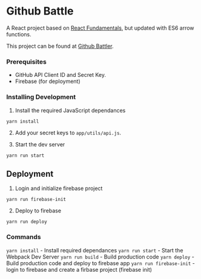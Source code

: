 # Github Battle

A React project based on [React Fundamentals](https://github.com/tylermcginnis/react-fundamentals), but updated with ES6 arrow functions.

This project can be found at [Github Battler](https://github-battler.firebaseapp.com/).

### Prerequisites

* GitHub API Client ID and Secret Key.
* Firebase (for deployment)

### Installing Development

1. Install the required JavaScript dependances
```
yarn install
```

2. Add your secret keys to ```app/utils/api.js```.

3. Start the dev server
```
yarn run start
```

## Deployment
1. Login and initialize firebase project
```
yarn run firebase-init
```

2. Deploy to firebase
```
yarn run deploy
```

### Commands

```yarn install``` - Install required dependances
```yarn run start``` - Start the Webpack Dev Server
```yarn run build``` - Build production code
```yarn deploy``` - Build production code and deploy to firebase app
```yarn run firebase-init``` - login to firebase and create a firbase project (firebase init)


